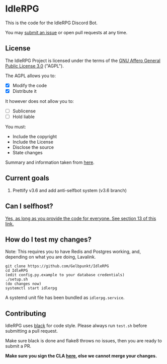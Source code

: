# IdleRPG

This is the code for the IdleRPG Discord Bot.

You may [submit an issue](https://github.com/Gelbpunkt/IdleRPG/issues) or open pull requests at any time.

## License

The IdleRPG Project is licensed under the terms of the [GNU Affero General Public License 3.0](https://github.com/Gelbpunkt/IdleRPG/blob/v3.6/LICENSE.md) ("AGPL").

The AGPL allows you to:
- [x] Modify the code
- [x] Distribute it

It however does not allow you to:
- [ ] Sublicense
- [ ] Hold liable

You must:
- Include the copyright
- Include the License
- Disclose the source
- State changes

Summary and information taken from [here](https://tldrlegal.com/license/gnu-affero-general-public-license-v3-(agpl-3.0)).

## Current goals

1. Prettify v3.6 and add anti-selfbot system (v3.6 branch)

## Can I selfhost?

[Yes, as long as you provide the code for everyone. See section 13 of this link.](https://www.gnu.org/licenses/agpl-3.0.en.html)

## How do I test my changes?

Note: This requires you to have Redis and Postgres working, and, depending on what you are doing, Lavalink.

```
git clone https://github.com/Gelbpunkt/IdleRPG
cd IdleRPG
(edit config.py.example to your database credentials)
./setup.sh
(do changes now)
systemctl start idlerpg
```

A systemd unit file has been bundled as `idlerpg.service`.

## Contributing

IdleRPG uses [black](https://github.com/ambv/black) for code style. Please always run `test.sh` before submitting a pull request.

Make sure black is done and flake8 throws no issues, then you are ready to submit a PR.

**Make sure you sign the CLA [here](https://cla-assistant.io/Gelbpunkt/IdleRPG), else we cannot merge your changes.**
